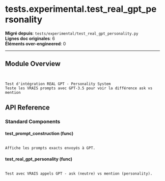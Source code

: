 # tests.experimental.test_real_gpt_personality

**Migré depuis**: `tests/experimental/test_real_gpt_personality.py`  
**Lignes doc originales**: 6  
**Éléments over-engineered**: 0  

---

## Module Overview

```text


Test d'intégration REAL GPT - Personality System
Teste les VRAIS prompts avec GPT-3.5 pour voir la différence ask vs mention

```

## API Reference

### Standard Components

#### test_prompt_construction (func)

```text

Affiche les prompts exacts envoyés à GPT.

```

#### test_real_gpt_personality (func)

```text

Test avec VRAIS appels GPT - ask (neutre) vs mention (personality).

```
